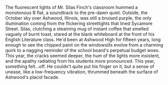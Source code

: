 The fluorescent lights of Mr. Silas Finch's classroom hummed a monotonous B flat, a soundtrack to the pre-dawn quiet. Outside, the October sky over Ashwood, Illinois, was still a bruised purple, the only illumination coming from the flickering streetlights that lined Sycamore Street.  Silas, clutching a steaming mug of instant coffee that smelled vaguely of burnt toast, stared at the blank whiteboard at the front of his English Literature class.  He'd been at Ashwood High for fifteen years, long enough to see the chipped paint on the windowsills evolve from a charming quirk to a nagging reminder of the school board's perpetual budget woes. This year, the cracks seemed deeper, the hum of the lights more insistent, and the apathy radiating from his students more pronounced.  This year, something felt…off.  He couldn't quite put his finger on it, but a sense of unease, like a low-frequency vibration, thrummed beneath the surface of Ashwood's placid facade.

